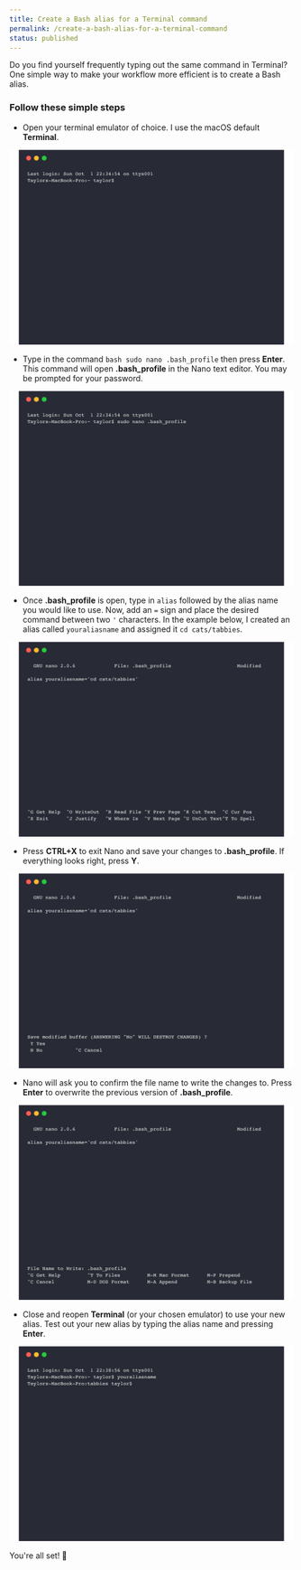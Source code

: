 ```yaml
---
title: Create a Bash alias for a Terminal command
permalink: /create-a-bash-alias-for-a-terminal-command
status: published
---
```


Do you find yourself frequently typing out the same command in Terminal? One simple way to make your workflow more efficient is to create a Bash alias.

### Follow these simple steps
- Open your terminal emulator of choice. I use the macOS default **Terminal**.

![Step 1](assets/img/create-a-bash-alias-for-a-terminal-command/step-1.png)

- Type in the command `bash sudo nano .bash_profile` then press **Enter**. This command will open **.bash_profile** in the Nano text editor. You may be prompted for your password.

![Step 2](assets/img/create-a-bash-alias-for-a-terminal-command/step-2.png)

- Once **.bash_profile** is open, type in `alias` followed by the alias name you would like to use. Now, add an `=` sign and place the desired command between two `'` characters. In the example below, I created an alias called `youraliasname` and assigned it `cd cats/tabbies`.

![Step 3](assets/img/create-a-bash-alias-for-a-terminal-command/step-3.png)

- Press **CTRL+X** to exit Nano and save your changes to **.bash_profile**. If everything looks right, press **Y**.

![Step 4](assets/img/create-a-bash-alias-for-a-terminal-command/step-4.png)

- Nano will ask you to confirm the file name to write the changes to. Press **Enter** to overwrite the previous version of **.bash_profile**.

![Step 5](assets/img/create-a-bash-alias-for-a-terminal-command/step-5.png)

- Close and reopen **Terminal** (or your chosen emulator) to use your new alias. Test out your new alias by typing the alias name and pressing **Enter**.

![Step 6](assets/img/create-a-bash-alias-for-a-terminal-command/step-6.png)

You're all set! 🚀
